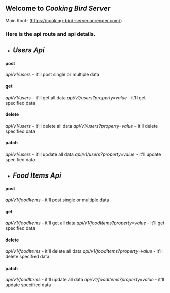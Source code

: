 ## Welcome to *Cooking Bird Server*
Main Root- (https://cooking-bird-server.onrender.com/)

### Here is the api route and api details. 

* ## *Users Api*

#### post
*api/v1/users* - it'll post single or multiple data

#### get
*api/v1/users* - it'll get all data
*api/v1/users?property=value* - it'll get specified data

#### delete
*api/v1/users* - it'll delete all data
*api/v1/users?property=value* - it'll delete specified data

#### patch
*api/v1/users* - it'll update all data
*api/v1/users?property=value* - it'll update specified data





* ## *Food Items Api*

#### post
*api/v1/foodItems* - it'll post single or multiple data

#### get
*api/v1/foodItems* - it'll get all data
*api/v1/foodItems?property=value* - it'll get specified data

#### delete
*api/v1/foodItems* - it'll delete all data
*api/v1/foodItems?property=value* - it'll delete specified data

#### patch
*api/v1/foodItems* - it'll update all data
*api/v1/foodItems?property=value* - it'll update specified data